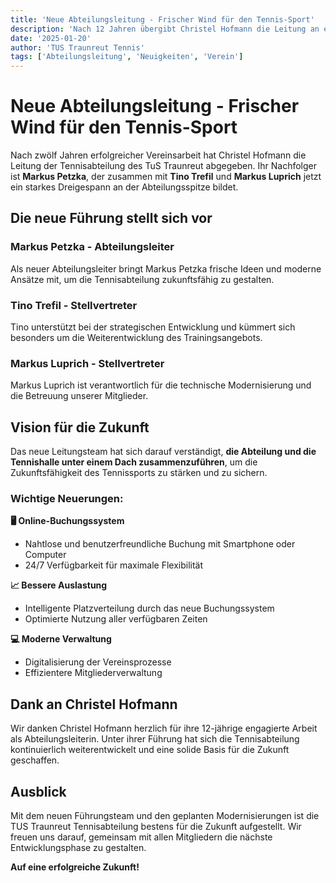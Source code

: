 ```yaml
---
title: 'Neue Abteilungsleitung - Frischer Wind für den Tennis-Sport'
description: 'Nach 12 Jahren übergibt Christel Hofmann die Leitung an ein motiviertes Dreigespann'
date: '2025-01-20'
author: 'TUS Traunreut Tennis'
tags: ['Abteilungsleitung', 'Neuigkeiten', 'Verein']
---
```


# Neue Abteilungsleitung - Frischer Wind für den Tennis-Sport

Nach zwölf Jahren erfolgreicher Vereinsarbeit hat Christel Hofmann die Leitung der Tennisabteilung des TuS Traunreut abgegeben. Ihr Nachfolger ist **Markus Petzka**, der zusammen mit **Tino Trefil** und **Markus Luprich** jetzt ein starkes Dreigespann an der Abteilungsspitze bildet.

## Die neue Führung stellt sich vor

### Markus Petzka - Abteilungsleiter
Als neuer Abteilungsleiter bringt Markus Petzka frische Ideen und moderne Ansätze mit, um die Tennisabteilung zukunftsfähig zu gestalten.

### Tino Trefil - Stellvertreter
Tino unterstützt bei der strategischen Entwicklung und kümmert sich besonders um die Weiterentwicklung des Trainingsangebots.

### Markus Luprich - Stellvertreter  
Markus Luprich ist verantwortlich für die technische Modernisierung und die Betreuung unserer Mitglieder.

## Vision für die Zukunft

Das neue Leitungsteam hat sich darauf verständigt, **die Abteilung und die Tennishalle unter einem Dach zusammenzuführen**, um die Zukunftsfähigkeit des Tennissports zu stärken und zu sichern.

### Wichtige Neuerungen:

**🖥️ Online-Buchungssystem**
- Nahtlose und benutzerfreundliche Buchung mit Smartphone oder Computer
- 24/7 Verfügbarkeit für maximale Flexibilität

**📈 Bessere Auslastung**
- Intelligente Platzverteilung durch das neue Buchungssystem
- Optimierte Nutzung aller verfügbaren Zeiten

**💻 Moderne Verwaltung**
- Digitalisierung der Vereinsprozesse
- Effizientere Mitgliederverwaltung

## Dank an Christel Hofmann

Wir danken Christel Hofmann herzlich für ihre 12-jährige engagierte Arbeit als Abteilungsleiterin. Unter ihrer Führung hat sich die Tennisabteilung kontinuierlich weiterentwickelt und eine solide Basis für die Zukunft geschaffen.

## Ausblick

Mit dem neuen Führungsteam und den geplanten Modernisierungen ist die TUS Traunreut Tennisabteilung bestens für die Zukunft aufgestellt. Wir freuen uns darauf, gemeinsam mit allen Mitgliedern die nächste Entwicklungsphase zu gestalten.

**Auf eine erfolgreiche Zukunft!**
